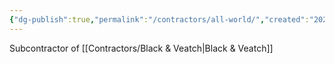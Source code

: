 ```yaml
---
{"dg-publish":true,"permalink":"/contractors/all-world/","created":"2025-01-07T11:29:49.290-06:00"}
---
```


Subcontractor of [[Contractors/Black & Veatch\|Black & Veatch]]